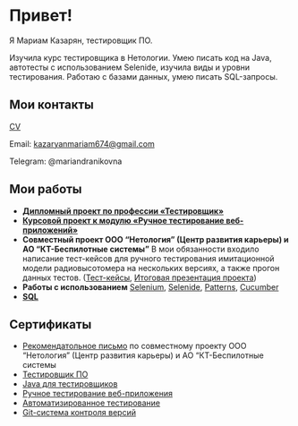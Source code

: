 # Привет! 

Я Мариам Казарян, тестировщик ПО.

Изучила курс тестировщика в Нетологии. Умею писать код на Java, автотесты с использованием Selenide, изучила виды и уровни тестирования. Работаю с базами данных, умею писать SQL-запросы.

## Мои контакты
[CV](https://docs.google.com/document/d/1lsswC0bDCGcQnse8b3qdzPr41xSVfRe2vYg7Q8196E4/edit?usp=sharing)

Email: kazaryanmariam674@gmail.com

Telegram: @mariandranikovna

## Мои работы 

* [**Дипломный проект по профессии «Тестировщик»**](https://github.com/Mariyam197/qa-diploma)
* [**Курсовой проект к модулю «Ручное тестирование веб-приложений»**](https://docs.google.com/spreadsheets/d/1s1Ms6ag09ZgndrPmL2aE7G7p8VcUGwugi0xwjua4Kfo/edit?usp=sharing)
* **Совместный проект ООО “Нетология” (Центр развития карьеры) и АО “КТ-Беспилотные системы”** 
В мои обязанности входило написание тест-кейсов для ручного тестирования имитационной модели радиовысотомера на нескольких версиях, а также прогон данных тестов. ([Тест-кейсы](https://docs.google.com/spreadsheets/d/1kuw0BFBc0W3NUUJDgO2hn0xthwuupPdcANTti-MBgqQ/edit?usp=sharing), 
[Итоговая презентация проекта](https://docs.google.com/presentation/d/1zMDF4aH22Rqp7thWjRoscSvExzvQAurMqgy_T-d6yWo/edit?usp=sharing))
* **Работы с использованием** [Selenium](https://github.com/Mariyam197/CardOrder.git), [Selenide](https://github.com/Mariyam197/Selenide.git), [Patterns](https://github.com/Mariyam197/PatternTask2.git), [Cucumber](https://github.com/Mariyam197/BDD.git)
* [**SQL**](https://github.com/Mariyam197/SQL)


## Сертификаты

* [Рекомендатольное письмо](https://github.com/Mariyam197/mariyam197/blob/main/%D1%80%D0%B5%D0%BA%D0%BE%D0%BC%D0%B5%D0%BD%D0%B4%D0%B0%D1%82%D0%BE%D0%BB%D1%8C%D0%BD%D0%BE%D0%B5%20%D0%BF%D0%B8%D1%81%D1%8C%D0%BC%D0%BE.pdf) по совместному проекту ООО “Нетология” (Центр развития карьеры) и АО “КТ-Беспилотные системы
* [Тестировщик ПО](https://github.com/Mariyam197/mariyam197/blob/2d83cde2c9ad751e2af59bb15dac984eefc99fc3/QA.pdf)
* [Java для тестировщиков](https://github.com/Mariyam197/mariyam197/blob/2d83cde2c9ad751e2af59bb15dac984eefc99fc3/Java.pdf)
* [Ручное тестирование веб-приложения](https://github.com/Mariyam197/mariyam197/blob/2d83cde2c9ad751e2af59bb15dac984eefc99fc3/certificate%20(1).pdf)
* [Автоматизированное тестирование](https://github.com/Mariyam197/mariyam197/blob/2d83cde2c9ad751e2af59bb15dac984eefc99fc3/AutoTest.pdf)
* [Git-система контроля версий](https://github.com/Mariyam197/mariyam197/blob/2d83cde2c9ad751e2af59bb15dac984eefc99fc3/Git.pdf)
